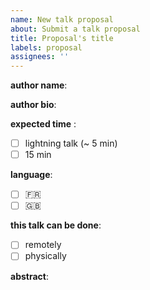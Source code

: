 ```yaml
---
name: New talk proposal
about: Submit a talk proposal
title: Proposal's title
labels: proposal
assignees: ''
---
```


__author name__:
<!-- your preferred name (can be Twitter handling too.) -->

__author bio__:
<!-- optional, a few words about you -->

__expected time__ :

- [ ] lightning talk (~ 5 min)
- [ ] 15 min

__language__:

- [ ] :fr:
- [ ] :uk:

**this talk can be done**:
- [ ] remotely
- [ ] physically <!-- SRE France meetups are hosted in various locations (Bordeaux, Paris, Lyon, etc.) - please let us know where you'll be available) -->

__abstract__:
<!-- in a few lines, content of your talk -->
